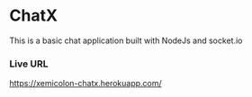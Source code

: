 # ChatX

This is a basic chat application built with NodeJs and socket.io

### Live URL
https://xemicolon-chatx.herokuapp.com/
